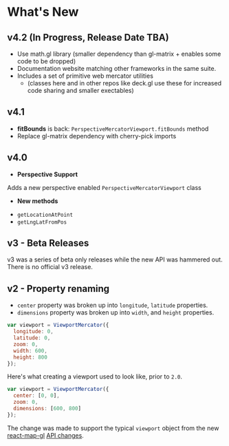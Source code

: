 # What's New


## v4.2 (In Progress, Release Date TBA)
- Use math.gl library (smaller dependency than gl-matrix + enables some code to be dropped)
- Documentation website matching other frameworks in the same suite.
- Includes a set of primitive web mercator utilities
   - (classes here and in other repos like deck.gl use these for increased code sharing and smaller exectables)


## v4.1
- **fitBounds** is back: `PerspectiveMercatorViewport.fitBounds` method
- Replace gl-matrix dependency with cherry-pick imports


## v4.0

* **Perspective Support**

Adds a new perspective enabled `PerspectiveMercatorViewport` class

* **New methods**
- `getLocationAtPoint`
- `getLngLatFromPos`


## v3 - Beta Releases

v3 was a series of beta only releases while the new API was hammered out. There is no official v3 release.


## v2 - Property renaming

* `center` property was broken up into `longitude`, `latitude` properties.
* `dimensions` property was broken up into `width`, and `height` properties.

```js
var viewport = ViewportMercator({
  longitude: 0,
  latitude: 0,
  zoom: 0,
  width: 600,
  height: 800
});
```

Here's what creating a viewport used to look like, prior to `2.0`.

```js
var viewport = ViewportMercator({
  center: [0, 0],
  zoom: 0,
  dimensions: [600, 800]
});
```

The change was made to support the typical `viewport` object from the new
[react-map-gl](github.com/uber/react-map-gl)
[API changes](https://gist.github.com/vicapow/00017553e92f613d5361).

